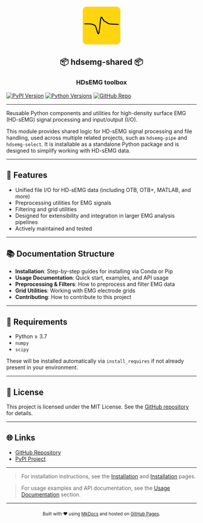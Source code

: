 <div align="center">
<br>
  <img src="../src/hdsemg_shared/resources/icon.png" alt="App Icon" width="100" height="100"><br>
    <h2 align="center">📦 hdsemg-shared 📦</h2>
    <h3 align="center">HDsEMG toolbox</h3>
</div>

[![PyPI Version](https://img.shields.io/pypi/v/hdsemg-shared.svg?style=flat-square)](https://pypi.org/project/hdsemg-shared/)
[![Python Versions](https://img.shields.io/pypi/pyversions/hdsemg-shared.svg?style=flat-square)](https://pypi.org/project/hdsemg-shared/)
[![GitHub Repo](https://img.shields.io/badge/GitHub-hdsemg--shared-blue?logo=github&style=flat-square)](https://github.com/johanneskasser/hdsemg-shared)

---

Reusable Python components and utilities for high-density surface EMG (HD-sEMG) signal processing and input/output (I/O).

This module provides shared logic for HD-sEMG signal processing and file handling, used across multiple related projects, such as `hdsemg-pipe` and `hdsemg-select`. It is installable as a standalone Python package and is designed to simplify working with HD-sEMG data.

---

## 🚀 Features

- Unified file I/O for HD-sEMG data (including OTB, OTB+, MATLAB, and more)
- Preprocessing utilities for EMG signals
- Filtering and grid utilities
- Designed for extensibility and integration in larger EMG analysis pipelines
- Actively maintained and tested

---

## 📚 Documentation Structure

- **Installation**: Step-by-step guides for installing via Conda or Pip
- **Usage Documentation**: Quick start, examples, and API usage
- **Preprocessing & Filters**: How to preprocess and filter EMG data
- **Grid Utilities**: Working with EMG electrode grids
- **Contributing**: How to contribute to this project

---

## 🧰 Requirements

- Python ≥ 3.7
- `numpy`
- `scipy`

These will be installed automatically via `install_requires` if not already present in your environment.

---

## 📝 License

This project is licensed under the MIT License. See the [GitHub repository](https://github.com/yourusername/hdsemg-shared) for details.

---

## 🌐 Links

- [GitHub Repository](https://github.com/yourusername/hdsemg-shared)
- [PyPI Project](https://pypi.org/project/hdsemg-shared/)

---

> For installation instructions, see the [Installation](/installation/conda/) and [Installation](/installation/pip/) pages.

> For usage examples and API documentation, see the [Usage Documentation](/usage/quick_start/) section.

---

<div align="center">
  <sub>Built with ❤️ using <a href="https://www.mkdocs.org/">MkDocs</a> and hosted on <a href="https://pages.github.com/">GitHub Pages</a>.</sub>
</div>

